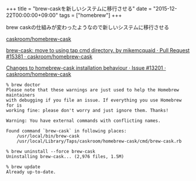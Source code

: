 +++
title = "brew-caskを新しいシステムに移行させる"
date = "2015-12-22T00:00:00+09:00"
tags = ["homebrew"]
+++

brew caskの仕組みが変わったようなので新しいシステムに移行させる

[caskroom/homebrew\-cask](https://github.com/caskroom/homebrew-cask#homebrew-cask)

[brew\-cask: move to using tap cmd directory\. by mikemcquaid · Pull Request \#15381 · caskroom/homebrew\-cask](https://github.com/caskroom/homebrew-cask/pull/15381)

[Changes to homebrew\-cask installation behaviour · Issue \#13201 · caskroom/homebrew\-cask](https://github.com/caskroom/homebrew-cask/issues/13201)

```
% brew doctor
Please note that these warnings are just used to help the Homebrew maintainers
with debugging if you file an issue. If everything you use Homebrew for is
working fine: please don't worry and just ignore them. Thanks!

Warning: You have external commands with conflicting names.

Found command `brew-cask` in following places:
    /usr/local/bin/brew-cask
    /usr/local/Library/Taps/caskroom/homebrew-cask/cmd/brew-cask.rb

% brew uninstall --force brew-cask
Uninstalling brew-cask... (2,976 files, 1.5M)

% brew update
Already up-to-date.
```